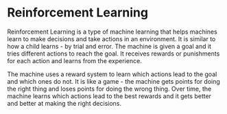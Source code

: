 # Reinforcement Learning

Reinforcement Learning is a type of machine learning that helps machines learn to make decisions and take actions in an environment. It is similar to how a child learns - by trial and error. The machine is given a goal and it tries different actions to reach the goal. It receives rewards or punishments for each action and learns from the experience.

The machine uses a reward system to learn which actions lead to the goal and which ones do not. It is like a game - the machine gets points for doing the right thing and loses points for doing the wrong thing. Over time, the machine learns which actions lead to the best rewards and it gets better and better at making the right decisions.
